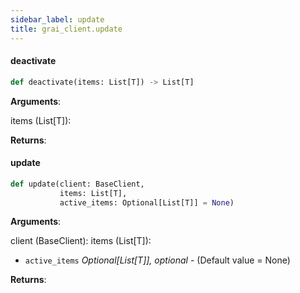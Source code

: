 ```yaml
---
sidebar_label: update
title: grai_client.update
---
```


#### deactivate

```python
def deactivate(items: List[T]) -> List[T]
```

**Arguments**:

  items (List[T]):


**Returns**:



#### update

```python
def update(client: BaseClient,
           items: List[T],
           active_items: Optional[List[T]] = None)
```

**Arguments**:

  client (BaseClient):
  items (List[T]):
- `active_items` _Optional[List[T]], optional_ - (Default value = None)


**Returns**:

